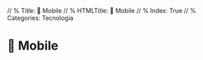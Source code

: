 // % Title: 📱️ Mobile
// % HTMLTitle: <span class="twa twa-mobile-phone"><span>📱️</span></span> Mobile
// % Index: True
// % Categories: Tecnologia

# <span class="twa twa-mobile-phone"><span>📱️</span></span> Mobile

<div><staticoso:Category:Mobile></div>

